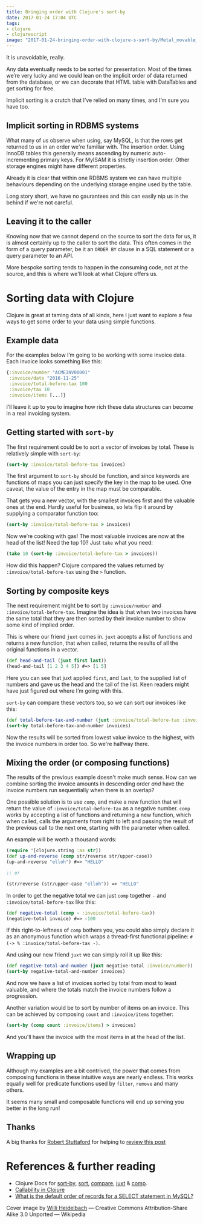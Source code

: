 ```yaml
---
title: Bringing order with Clojure's sort-by
date: 2017-01-24 17:04 UTC
tags:
- clojure
- clojurescript
image: "2017-01-24-bringing-order-with-clojure-s-sort-by/Metal_movable_type.jpg"
---
```


It is unavoidable, really.

Any data eventually needs to be sorted for presentation. Most of the times we’re very lucky and we could lean on the implicit order of data returned from the database, or we can decorate that HTML table with DataTables and get sorting for free.

Implicit sorting is a crutch that I’ve relied on many times, and I’m sure you have too.

## Implicit sorting in RDBMS systems

What many of us observe when using, say MySQL, is that the rows get returned to us in an order we're familiar with. The insertion order. Using InnoDB tables this generally means ascending by numeric auto-incrementing primary keys. For MyISAM it is strictly insertion order. Other storage engines might have different properties.

Already it is clear that within one RDBMS system we can have multiple behaviours depending on the underlying storage engine used by the table.

Long story short, we have no gaurantees and this can easily nip us in the behind if we're not careful.

## Leaving it to the caller

Knowing now that we cannot depend on the source to sort the data for us, it is almost certainly up to the caller to sort the data. This often comes in the form of a query parameter, be it an `ORDER BY` clause in a SQL statement or a query parameter to an API.

More bespoke sorting tends to happen in the consuming code, not at the source, and this is where we'll look at what Clojure offers us.

# Sorting data with Clojure

Clojure is great at taming data of all kinds, here I just want to explore a few ways to get some order to your data using simple functions.

## Example data

For the examples below I’m going to be working with some invoice data. Each invoice looks something like this:

~~~clojure
{:invoice/number "ACMEINV00001"
 :invoice/date "2016-11-25"
 :invoice/total-before-tax 100
 :invoice/tax 10
 :invoice/items [...]}
~~~

I’ll leave it up to you to imagine how rich these data structures can become in a real invoicing system.

## Getting started with `sort-by`

The first requirement could be to sort a vector of invoices by total. These is relatively simple with `sort-by`:

~~~clojure
(sort-by :invoice/total-before-tax invoices)
~~~

The first argument to `sort-by` should be function, and since keywords are functions of maps you can just specify the key in the map to be used. One caveat, the value of the entry in the map must be comparable.

That gets you a new vector, with the smallest invoices first and the valuable ones at the end. Hardly useful for business, so lets flip it around by supplying a comparator function too:

~~~clojure
(sort-by :invoice/total-before-tax > invoices)
~~~

Now we’re cooking with gas! The most valuable invoices are now at the head of the list! Need the top 10? Just `take` what you need:

~~~clojure
(take 10 (sort-by :invoice/total-before-tax > invoices))
~~~

How did this happen? Clojure compared the values returned by `:invoice/total-before-tax` using the `>` function.

## Sorting by composite keys

The next requirement might be to sort by `:invoice/number` and `:invoice/total-before-tax`. Imagine the idea is that when two invoices have the same total that they are then sorted by their invoice number to show some kind of implied order.

This is where our friend `juxt` comes in. `juxt` accepts a list of functions and returns a new function, that when called, returns the results of all the original functions in a vector.

~~~clojure
(def head-and-tail (juxt first last))
(head-and-tail [1 2 3 4 5]) #=> [1 5]
~~~

Here you can see that juxt applied `first`, and `last`, to the supplied list of numbers and gave us the head and the tail of the list. Keen readers might have just figured out where I’m going with this.

`sort-by` can compare these vectors too, so we can sort our invoices like this:

~~~clojure
(def total-before-tax-and-number (juxt :invoice/total-before-tax :invoice/number))
(sort-by total-before-tax-and-number invoices)
~~~

Now the results will be sorted from lowest value invoice to the highest, with the invoice numbers in order too. So we're halfway there.

## Mixing the order (or composing functions)

The results of the previous example doesn't make much sense. How can we combine sorting the invoice amounts in descending order _and_ have the invoice numbers run sequentially when there is an overlap?

One possible solution is to use `comp`, and make a new function that will return the value of `:invoice/total-before-tax` as a negative number. `comp` works by accepting a list of functions and returning a new function, which when called, calls the arguments from right to left and passing the result of the previous call to the next one, starting with the parameter when called.

An example will be worth a thousand words:

~~~clojure
(require '[clojure.string :as str])
(def up-and-reverse (comp str/reverse str/upper-case))
(up-and-reverse "elloh") #=> "HELLO"

;; or

(str/reverse (str/upper-case "elloh")) => "HELLO"
~~~

In order to get the negative total we can just `comp` together `-` and `:invoice/total-before-tax` like this:

~~~clojure
(def negative-total (comp - :invoice/total-before-tax))
(negative-total invoice) #=> -100
~~~

If this right-to-leftness of `comp` bothers you, you could also simply declare it as an anonymous function which wraps a thread-first functional pipeline: `#(-> % :invoice/total-before-tax -)`.

And using our new friend `juxt` we can simply roll it up like this:

~~~clojure
(def negative-total-and-number (juxt negative-total :invoice/number))
(sort-by negative-total-and-number invoices)
~~~

And now we have a list of invoices sorted by total from most to least valuable, and where the totals match the invoice numbers follow a progression.

Another variation would be to sort by number of items on an invoice. This can be achieved by composing `count` and `:invoice/items` together:

~~~clojure
(sort-by (comp count :invoice/items) > invoices)
~~~

And you'll have the invoice with the most items in at the head of the list.

## Wrapping up

Although my examples are a bit contrived, the power that comes from composing functions in these intuitive ways are nearly endless. This works equally well for predicate functions used by `filter`, `remove` and many others.

It seems many small and composable functions will end up serving you better in the long run!

## Thanks

A big thanks for [Robert Stuttaford](http://www.stuttaford.me/) for helping to [review this post](https://github.com/kennethkalmer/opensourcery.co.za/pull/2)

# References & further reading

* Clojure Docs for [sort-by](http://clojuredocs.org/clojure.core/sort-by), [sort](http://clojuredocs.org/clojure.core/sort), [compare](http://clojuredocs.org/clojure.core/compare), [juxt](http://clojuredocs.org/clojure.core/juxt) & [comp](http://clojuredocs.org/clojure.core/comp).
* [Callability in Clojure](https://camdez.com/blog/2012/03/21/callability-in-clojure/)
* [What is the default order of records for a SELECT statement in MySQL?](http://dba.stackexchange.com/questions/6051/what-is-the-default-order-of-records-for-a-select-statement-in-mysql)


Cover image by [Willi Heidelbach](https://en.wikipedia.org/wiki/Sorting#/media/File:Metal_movable_type.jpg) &mdash; Creative Commons Attribution-Share Alike 3.0 Unported &mdash; Wikipedia
